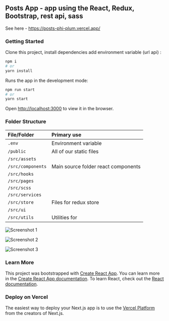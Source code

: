 ##  Posts App - app using the React, Redux, Bootstrap, rest api, sass

See here - https://posts-phi-plum.vercel.app/

### Getting Started

Clone this project, install dependencies add environment variable (url api) :

```bash
npm i
# or
yarn install
```

Runs the app in the development mode:

```bash
npm run start
# or
yarn start
```

Open [http://localhost:3000](http://localhost:3000) to view it in the browser.

### Folder Structure
 
| File/Folder  	   									| Primary use    																								|
| :-------------------------------- | :------------------------------------------------------------ |
| `.env`	          			 					| Environment variable																					|
| `/public`          			 					| All of our static files																				|
| `/src/assets`			         				|  																															|
| `/src/components`       					| Main source folder react components    												|
| `/src/hooks`			         				|  																															|
| `/src/pages`			         				|  																															|
| `/src/scss`			  	       				|  																															|
| `/src/services`		         				|  																															|
| `/src/store`			         				| Files for redux store 																				|
| `/src/ui`					         				|  																															|
| `/src/utils`			         				| Utilities for 												 												|


![Screenshot 1](/public/shots/shot1.jpg)

![Screenshot 2](/public/shots/shot2.jpg)

![Screenshot 3](/public/shots/shot3.jpg)

### Learn More

This project was bootstrapped with [Create React App](https://github.com/facebook/create-react-app).
You can learn more in the [Create React App documentation](https://facebook.github.io/create-react-app/docs/getting-started).
To learn React, check out the [React documentation](https://reactjs.org/).

### Deploy on Vercel

The easiest way to deploy your Next.js app is to use the [Vercel Platform](https://vercel.com/new?utm_medium=default-template&filter=next.js&utm_source=create-next-app&utm_campaign=create-next-app-readme) from the creators of Next.js.
